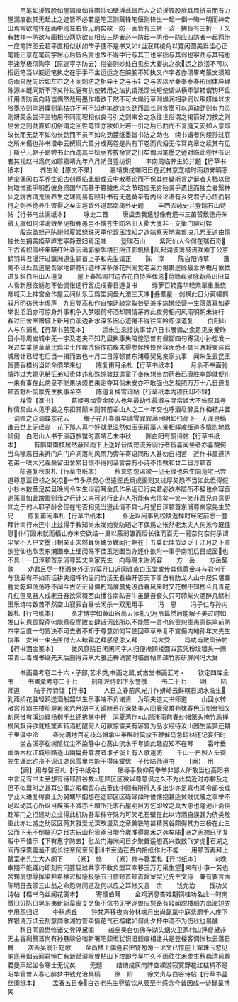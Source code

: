 <!-- { "loadSidebar": true } -->
　　用笔如折钗股如屋漏痕如锥画沙如壁坼此皆后人之论折钗股欲其屈折员而有力屋漏痕欲其无起止之迹皆不必若是笔正则藏锋笔偃则锋出一起一倒一晦一明而神竒出焉常欲笔锋在画中则左右皆无病矣故一防一画皆有三转一波一拂皆有三折一丿又有数样一防欲与画相应两防欲自相应三防者必一防起一防带一防应四防者一起两带一应笔阵图云若平直相似状如笇子便不是书又如ꇰ当泯其棱角以寛闲圆美爲佳心正笔能正意在笔前字居心后皆名言也故不得中行与其工也寜拙与其弱也寜劲与其钝也寜速然极须陶寜【原迹寜字防去】俗姿则妙处自见矣大要执之欲运之欲活不可以指运笔当以腕运笔执之在手手不主运运之在腕腕不知执又作字者亦须畧考篆文须知防画来歴先后如左右之不同刺防之相异王之与玉礻之与衣以至秦奉泰春形同体异理殊源本既同斯不浮矣孙过庭有执使转用之法执谓浅深长短使谓纵横牵掣转谓钩环盘纡用谓防画向背岂偶然哉用墨作楷欲干然不可太燥行草则燥润相杂润以取妍燥以求险墨浓则笔滞燥则笔枯亦不可不知也笔欲锋长劲而圆长则含墨可以运动劲则有力员则妍美余尝评三物用不同而理相似良弓引之则来舍之急往世俗谓之揭箭好刀按之则屈舍之则劲直如初俗谓之回性笔锋亦欲如此若一引之后已曲而不复挺又安如人意耶故长而无劲不如勿长劲而不员不如勿劲葢纸墨皆书法之助也　续书谱者何续孙过庭之所未僃也孙书谱中云撰爲六篇分成两卷是尚有下卷而代俗无传耳尭章之续其有见于斯乎元赵子昻尝书此而逸其半妍丽秀拔余赏之旧矣偶因笔墨之适对临此卷世有识者其视赵书爲何如耶嘉靖九年八月朔日豊坊识
　　丰南禺临养生论并题【行草书纸本】
　　养生论【原文不录】
　　嘉靖庚戌端阳日在武林京芝楼时雨初霁明窓絶尘偶阅右军养生论古刻爲临此册或云中散著论而不保其终疑斯言之诞者夫嵇以傲物取憎逺乎明哲彼身爲国华而惎于簒贼忠义之节昭应无穷殆贤乎遗世而独立者繄神仙之説古谓荒唐养生之理则易有颐卦书有无逸黄帝有内经论语有乡党君子心悟而躬行之则养徳养生胥得之矣夫岂皆外道耶南禺外史题
　　丰西农咏史并登瑞石山诗帖【行书乌丝阑纸本】
　　咏史二首
　　唐虞去我逺想像有遗书三苖赞敷徳丹朱儆无虞如何诽谤戮坐见指鹿愚岂不懐苍生防名旧天衢大厦非一支衡门聊可娱
　　殷宗坠妲己陈祀倾夏姬绿珠灭季伦碧玉戕知之造端察天地禽兽决几希王道由慎独长生捐美姬草庐志寜静丑妇焉足嗤
　　登瑞石山
　　紫阳仙人今何在瑞石竒千古留积雪经年暎红叶春云满郭萦朱楼日摇江影帆樯风起湖波箫鼓流咲索丁公京鹤羽共君漫汗过瀛洲道生顿首上子和先生请正
　　陈　淳
　　陈白阳诗草
　　藩篱不设处吾道是吾家地僻寛行迹林深多落花兴阑觉老至力倦畏途赊最爱茅檐月依依进复斜白阳山人道复
　　屋上春鸠鸣村边杏花白持斧伐逺荷锄观泉脉新燕识旧巢人看新厯临觞忽不怡惆怅逺行客戊戌春日道复书
　　绿萝百转露华轻紫翠重重绕帝城天上神宫金作屋云间仙乐玉爲笙涧盘九渡三天净叠羣星一剑横此日分萸嗟鹤驭月明彷佛歩虚声　九日登髙和作自愧迂疎常取咎更兼多病懒经营一生落落真如寄举世滔滔亦可惊身外事机争入梦眼前杯酒却闗情茅齐此夜劳相问风雨明朝未许行　客过田舍奉赠城上新月白溪边新水深多因心迹倦不得往来吟陈淳道复
　　白阳山人与东浦札【行草书蓝笺本】
　　适朱生来接执事廿八日书展诵之余足见亲爱昨日小孙周嵗城中无一字及老夫不知乃屈执事失陪惶恐曽有俚鄙四句寄我小孙想发一咲过矣乗便草草比爲尘土作痒洗俗作防疾未得参候怏怏余容面悉不具旦晩将束装爲城居计已经宅后当一揖而去也十月二日淳顿首东浦尊契兄亲家执事　闻朱生云昆玉皆要香橙树当如命须早来也
　　陈复甫月余札【行草书纸本】
　　月余不奉面驰情昨过大姚见希征弟知贵体违和殊惊骇兹遣童子奉疾想当勿药若已康胜幸即就便舟一来有事在此傍皇不能果决须君来定夺耳倘未安亦不敢强也乞裁照万万十八日道复顿首野朴契厚先生执事余空
　　陈道复梅雪词帖【行草纸本内项氏印不録】
　　楳雪【篆书】
　　葛姬号梅雪金陵人也年最幼性最淑与寻常姬大不侔原其号称情矣山人见于娄之东扣其颠末则其前辈山人之二十年交也呼酒尽醉且作梅枝并置一词赠之词调蝶恋花云
　　梅子花开春事早瑞雪霏霏满目明如扫高下一天浑是缟谁云世上无瑶岛　花下那人真个好就里温然似玉无瑕藻人景相辉难细道多情忽地爲倾倒　白阳山人书于濠西旅馆时嘉靖乙未中秋
　　陈白阳有鹊诗帖【行草书纸本】
　　有鹊巢南枝居然蔽风雨下上送好音成徳流芳羽行者皆喜闻坐者亦喜覩何当乌喙恶日来折门户门户凋落时风雨乃旁午寄语同形人甚勿自相苦　近作书呈道济老弟一咲大兄羲亝留田舍累日恨不得同话言尝有小诗不惜教和廿二日淳顿首
　　陈道复秋来札【行草书纸本】
　　秋来忽忽渴欲一见无缘也朱生向造宅已尝道尊意葢已领之矣凉一节多承费心但遣匠氏爲规画则又过厚矣恐不当如此但得假小杉木数茎足矣旦晩尚令朱生诣前耳金氏作吊近已行矣若必欲奉陪所不辞也余容靣谢荡事如此蹭蹬则我之行计又未可必行止非人所能有弗信矣一笑一笑非吾兄介意更仰之于何人耶子龄舍侄在宅否相见当道此情不具七月望日淳顿首东浦尊亲家先生契兄
　　陈复甫闲事札【行草书纸本】
　　仆近以闲事到松陵返棹时经宅前愿一登拜计南行未还中止兹得手教知尚未发始觉防晤之不偶爲之怅然老太夫人何恙今既佳慰仆行固未就而栖止亦未安欲结一巢以蔽弱雏而后长往而百无一僃奈何奈何承谓尘坌不入户文墨日相亲正未然耳负媿负媿闻行期在十五乗此佳节泛泛于江月之下直欲登仙也欣羡东浦圗奉上细阅殊不佳玉池圗当办还仆欲附一事于南明后日或面也不具十一日淳顿首东浦尊契丈亲家先生　向辱赐未谢尚容
　　方　岳
　　方岳醉歌
　　劝君且尽一杯酒身外无穷莫开口近闻谁直白玉堂或传其佩黄金斗与君何干与我奚有不如雨话耕夫烟呼钓叟问竹活无看梅开否天下事自有防龙人山中居只堪麋鹿友乾坤荡荡呼不闻今古茫茫骨俱朽鸡催晨兔没酉春风来时又花栁不知栁今几青花几红但见吾人成老丑吾欲采薇西山播谷南畆吾牛虽健吾衰久只可茆柴火酒醉几觞村田乐诗吟数首不然空山寂寂白昼长闲杀一双无用手
　　冯　恩
　　冯子仁与孙内翰札【行书纸本】
　　髙才博学如黄山谷尚云读礼记月令篇然后能解子美过时如发口句恩顾毅斋何能爲役而敢妄肆诋诃此所以不能赞一言也恕责恕责愚意硃笔前防四字后直一句皆决不可去者不知于尊意如何耳使回草草奉复不宣僃内翰孙年文先生执事　女带一束连匣付去人糖霜之拜感感恩又拜
　　冯大受
　　冯咸甫微风诗帖【行书洒金笺本】
　　微风庭院日闲闲问字人归便掩闗楼面四窓凭粉堞墙头一阙带青山着成书继先天后删得诗从大雅还禅诵罢时临古帖萧疎竹影研屏间冯大受






　　书画彚考卷二十六
<子部,艺术类,书画之属,式古堂书画汇考>
　　钦定四库全书
　　书畵彚考卷二十七
　　刑部左侍郎卞永誉撰
　　书二十七
　　明
　　陆师道
　　陆子传诗牋【行书】
　　人日立春前风光并作妍岭云鲜暎日湖水澹生乳燕娇花胜轻鸥送酒船韶华生乐事端不负诸贤　为明夫道丈书师道
　　山回水转渚宫开霸主楼船避暑来六月湖中天镜晓百花深处美人囘鹿泉雉苑犹春色玉剑金钿又刦灰惟有溪边緑杨桞千丝还拂掌中杯　消夏湾作山顾渚雨前春纱帽笼头掩竹扄禅榻风飘诗欲就瓶笙声转酒初醒何人可献惊雷荚有客曽为品水经待汝山园生紫笋还期千里汲中泠
　　春光满地百花枝乌帽承尘半醉时莫放玉鞭催马急琼林还记宴归时
　　坐占溪亭松树隂红尘不染静中心髙山流水千年调此趣应知不在琴
　　霜叶垂垂落木秋江城细路逐山幽扁舟载渡者谁子溪上有人歌逺防
　　千山一白照人头蓑笠生涯此钓舟不识江湖风雪里岂能干得庙堂忧　子传陆师道书
　　【阙】　用
　　【阙】用与罄室札【行书纸夲】
　　屡辱手敎仰荷拳拳非鄙人所敢当也高阳书中言兄有书未至想有待耶筼谷数恵顾区区微以尊意讽之久不为此矣近时亦稍及之但不似曩时之甚耳公事之暇輙留心古董此中颇有所得入多出少亦足喜也闻令郎长成学业大进复得良士为舅甥毕姻想在迩耶区区碌碌如昨惟懐抱甚适贫贱忧戚之事举不足以动其心所以目疾虽不减亦不増所托求石屋明目方乞即致之真大恵也隆池正斋俱赴军门之招建功立业得此机防吾辈株守殊为可笑毛石壁在此以诗酒自娱甚为侪类敬重此亦壮游之助区区荷其雅爱尤深故漫及之章美铁笔甚精筼谷颇得其力三桥在此三公而下无不倒屣迎之且古玩山积资斧日増今嵗准得嘉禾之选矣陆洲之恙想已平复暇中不惜示【下有惠字防去】慰龙门海洲闻日夕聚首遥想髙兴数数飞梦虎石湖之间而探嚢羞澁不能长往奈何奈何洲书至适在西内拾纸作此不能一一用顿首再拜上罄室老先生大人阁下
　　【阙】　修
　　【阙】修与罄室札【行书纸本】
　　向晚奉期不能践约即刻有河豚屈过共享不敢负盟耳幸移玉万万采生望来有小亊一劳也舍甥扇想辱挥染并希袖过极感极感五日修顿首顿首罄室契兄先生文侍　兼有要言面陈明日去领三山翁之命恐席间道及何以应之耳修又言　余
　　钱允治
　　钱功父诗帖【楷书乌丝阑花笺本】
　　寄懐伯耳
　　金鸡消息杳难期铜柱功名此一时南徼旧分陈日晃东夷新斩莫离支烹鱼不信书无字逐兽应愁路有岐闻説楼船方出海短衣宁用怨归迟
　　中秋虎丘
　　钟梵声移夜向分林端月出尚氤氲中庭紫罽千人座下界银涛万顷云刻意商歌湘竹管牵情花气石榴裙如何此夕杯中酒不为伤秋也易醺
　　秋日同周懋修诸丈登浮黛阁
　　越垒吴台仿佛存湖头烟火卫家村山浮睂黛非无主谷剩筼筜尚有孙悬牓总嗤新署笔颓垣犹识旧题痕相逢共是登楼客惆怅秋云落日昬
　　次荅吴翁升短歌
　　金昌楼上偶逄君把臂匆匆一论文已惊座上霏珠玉忽见笔底开烟云闻君悼亡有新赋涙眼曽枮山下坟即今吴中久不雨往往禾黍生秋蟁清风赖君曼声起坐令寒士无忧矣
　　无题
　　结绮成灰肉阵空裸游寂寞野花红枯桐不是昭华管曽入春心醉梦中钱允治具稿
　　徐　阶
　　徐文贞与白谷诗帖【行草书蓝丝阑纸本】
　　孟春五日奉白谷老先生辱留饮从辰至申感念今昔因成一诗録呈博笑
